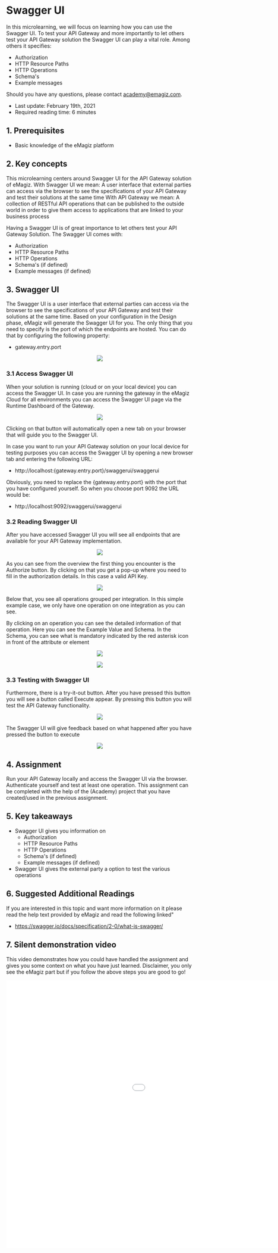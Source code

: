 # Swagger UI

In this microlearning, we will focus on learning how you can use the Swagger UI.
To test your API Gateway and more importantly to let others test your API Gateway solution the Swagger UI can play a vital role. Among others it specifies:
- Authorization
- HTTP Resource Paths
- HTTP Operations
- Schema's
- Example messages

Should you have any questions, please contact academy@emagiz.com.

- Last update: February 19th, 2021
- Required reading time: 6 minutes

## 1. Prerequisites
- Basic knowledge of the eMagiz platform

## 2. Key concepts
This microlearning centers around Swagger UI for the API Gateway solution of eMagiz.
With Swagger UI we mean: A user interface that external parties can access via the browser to see the specifications of your API Gateway and test their solutions at the same time
With API Gateway we mean: A collection of RESTful API operations that can be published to the outside world in order to give them access to applications that are linked to your business process

Having a Swagger UI is of great importance to let others test your API Gateway Solution. The Swagger UI comes with:
- Authorization
- HTTP Resource Paths
- HTTP Operations
- Schema's (if defined)
- Example messages (if defined)


## 3. Swagger UI

The Swagger UI is a user interface that external parties can access via the browser to see the specifications of your API Gateway and test their solutions at the same time.
Based on your configuration in the Design phase, eMagiz will generate the Swagger UI for you. The only thing that you need to specify is the port of which the endpoints are hosted.
You can do that by configuring the following property:

- gateway.entry.port

<p align="center"><img src="../../img/microlearning/ml-swagger-ui--port-property.png"></p>

### 3.1 Access Swagger UI

When your solution is running (cloud or on your local device) you can access the Swagger UI. 
In case you are running the gateway in the eMagiz Cloud for all environments you can access the Swagger UI page via the Runtime Dashboard of the Gateway.

<p align="center"><img src="../../img/microlearning/ml-swagger-ui--button-runtime-dashboard.png"></p>

Clicking on that button will automatically open a new tab on your browser that will guide you to the Swagger UI.

In case you want to run your API Gateway solution on your local device for testing purposes you can access the Swagger UI by opening a new browser tab and entering the following URL:

- http://localhost:{gateway.entry.port}/swaggerui/swaggerui

Obviously, you need to replace the {gateway.entry.port} with the port that you have configured yourself. So when you choose port 9092 the URL would be:

- http://localhost:9092/swaggerui/swaggerui

### 3.2 Reading Swagger UI

After you have accessed Swagger UI you will see all endpoints that are available for your API Gateway implementation.

<p align="center"><img src="../../img/microlearning/ml-swagger-ui--swagger-ui-overview.png"></p>

As you can see from the overview the first thing you encounter is the Authorize button. 
By clicking on that you get a pop-up where you need to fill in the authorization details. In this case a valid API Key.

<p align="center"><img src="../../img/microlearning/ml-swagger-ui--swagger-ui-authorization.png"></p>

Below that, you see all operations grouped per integration. In this simple example case, we only have one operation on one integration as you can see.

By clicking on an operation you can see the detailed information of that operation. Here you can see the Example Value and Schema. 
In the Schema, you can see what is mandatory indicated by the red asterisk icon in front of the attribute or element

<p align="center"><img src="../../img/microlearning/ml-swagger-ui--swagger-ui-example-value.png"></p>
 
 
<p align="center"><img src="../../img/microlearning/ml-swagger-ui--swagger-ui-schema.png"></p>

### 3.3 Testing with Swagger UI

Furthermore, there is a try-it-out button. After you have pressed this button you will see a button called Execute appear. 
By pressing this button you will test the API Gateway functionality.

<p align="center"><img src="../../img/microlearning/ml-swagger-ui--swagger-ui-execute-try-it-out.png"></p>

The Swagger UI will give feedback based on what happened after you have pressed the button to execute

<p align="center"><img src="../../img/microlearning/ml-swagger-ui--feedback-inswagger-ui.png"></p>

## 4. Assignment

Run your API Gateway locally and access the Swagger UI via the browser. Authenticate yourself and test at least one operation.
This assignment can be completed with the help of the (Academy) project that you have created/used in the previous assignment.

## 5. Key takeaways

- Swagger UI gives you information on
	- Authorization
	- HTTP Resource Paths
	- HTTP Operations
	- Schema's (if defined)
	- Example messages (if defined)
- Swagger UI gives the external party a option to test the various operations

## 6. Suggested Additional Readings

If you are interested in this topic and want more information on it please read the help text provided by eMagiz and read the following linked"

- https://swagger.io/docs/specification/2-0/what-is-swagger/

## 7. Silent demonstration video

This video demonstrates how you could have handled the assignment and gives you some context on what you have just learned. Disclaimer, you only see the eMagiz part but if you follow the above steps you are good to go!

<iframe width="1280" height="720" src="../../vid/microlearning/microlearning-swagger-ui.mp4" frameborder="0" allow="accelerometer; autoplay; clipboard-write; encrypted-media; gyroscope; picture-in-picture" allowfullscreen></iframe>